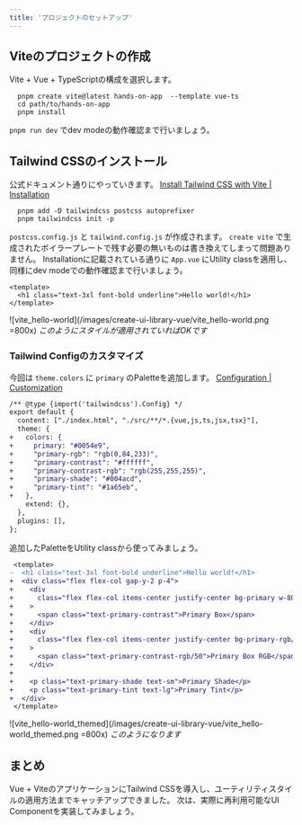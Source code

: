 ```yaml
---
title: 'プロジェクトのセットアップ'
---
```


## Viteのプロジェクトの作成

Vite + Vue + TypeScriptの構成を選択します。

```zsh:zsh
  pnpm create vite@latest hands-on-app  --template vue-ts
  cd path/to/hands-on-app
  pnpm install
```

`pnpm run dev` でdev modeの動作確認まで行いましょう。

## Tailwind CSSのインストール

公式ドキュメント通りにやっていきます。
[Install Tailwind CSS with Vite | Installation](https://tailwindcss.com/docs/guides/vite#vue)

```zsh:zsh
  pnpm add -D tailwindcss postcss autoprefixer
  pnpm tailwindcss init -p
```

`postcss.config.js` と `tailwind.config.js` が作成されます。
`create vite` で生成されたボイラープレートで残す必要の無いものは書き換えてしまって問題ありません。
Installationに記載されている通りに `App.vue` にUtility classを適用し、同様にdev modeでの動作確認まで行いましょう。

```vue:src/App.vue
<template>
  <h1 class="text-3xl font-bold underline">Hello world!</h1>
</template>
```

<!-- prettier-ignore-start -->
![vite_hello-world](/images/create-ui-library-vue/vite_hello-world.png =800x)
*このようにスタイルが適用されていればOKです*
<!-- prettier-ignore-end -->

### Tailwind Configのカスタマイズ

今回は `theme.colors` に `primary` のPaletteを追加します。
[Configuration | Customization](https://tailwindcss.com/docs/configuration)

```diff javascript:tailwind.config.js
/** @type {import('tailwindcss').Config} */
export default {
  content: ["./index.html", "./src/**/*.{vue,js,ts,jsx,tsx}"],
  theme: {
+   colors: {
+     primary: "#0054e9",
+     "primary-rgb": "rgb(0,84,233)",
+     "primary-contrast": "#ffffff",
+     "primary-contrast-rgb": "rgb(255,255,255)",
+     "primary-shade": "#004acd",
+     "primary-tint": "#1a65eb",
+   },
    extend: {},
  },
  plugins: [],
};
```

追加したPaletteをUtility classから使ってみましょう。

```diff vue:src/App.vue
 <template>
-  <h1 class="text-3xl font-bold underline">Hello world!</h1>
+  <div class="flex flex-col gap-y-2 p-4">
+    <div
+      class="flex flex-col items-center justify-center bg-primary w-80 h-8 rounded-md"
+    >
+      <span class="text-primary-contrast">Primary Box</span>
+    </div>
+    <div
+      class="flex flex-col items-center justify-center bg-primary-rgb/50 w-80 h-8 rounded-md"
+    >
+      <span class="text-primary-contrast-rgb/50">Primary Box RGB</span>
+    </div>
+
+    <p class="text-primary-shade text-sm">Primary Shade</p>
+    <p class="text-primary-tint text-lg">Primary Tint</p>
+  </div>
 </template>
```

<!-- prettier-ignore-start -->
![vite_hello-world_themed](/images/create-ui-library-vue/vite_hello-world_themed.png =800x)
*このようになります*
<!-- prettier-ignore-end -->

## まとめ

Vue + ViteのアプリケーションにTailwind CSSを導入し、ユーティリティスタイルの適用方法までキャッチアップできました。
次は、実際に再利用可能なUI Componentを実装してみましょう。
